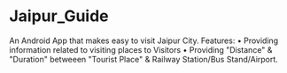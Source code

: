 # Jaipur_Guide
An Android App that makes easy to visit Jaipur City.
Features:
• Providing information related to visiting places to Visitors
•	Providing "Distance" & "Duration" betweeen "Tourist Place" & Railway Station/Bus Stand/Airport.  
